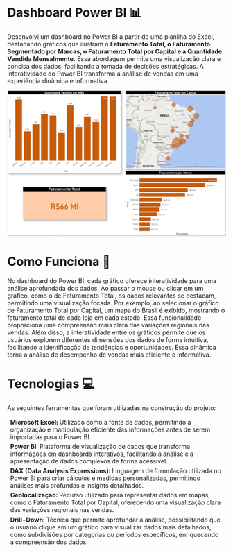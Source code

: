 # Dashboard Power BI 📊

Desenvolvi um dashboard no Power BI a partir de uma planilha do Excel, destacando gráficos que ilustram o **Faturamento Total, o Faturamento Segmentado por Marcas, o Faturamento Total por Capital e a Quantidade Vendida Mensalmente.** Essa abordagem permite uma visualização clara e concisa dos dados, facilitando a tomada de decisões estratégicas. A interatividade do Power BI transforma a análise de vendas em uma experiência dinâmica e informativa.

<div>
<img src="Dashboard/dashboardpowerbi.png" width="800px" />

# Como Funciona 📌

No dashboard do Power BI, cada gráfico oferece interatividade para uma análise aprofundada dos dados. Ao passar o mouse ou clicar em um gráfico, como o de Faturamento Total, os dados relevantes se destacam, permitindo uma visualização focada. Por exemplo, ao selecionar o gráfico de Faturamento Total por Capital, um mapa do Brasil é exibido, mostrando o faturamento total de cada loja em cada estado. Essa funcionalidade proporciona uma compreensão mais clara das variações regionais nas vendas. Além disso, a interatividade entre os gráficos permite que os usuários explorem diferentes dimensões dos dados de forma intuitiva, facilitando a identificação de tendências e oportunidades. Essa dinâmica torna a análise de desempenho de vendas mais eficiente e informativa.

# Tecnologias 💻
As seguintes ferramentas que foram utilizadas na construção do projeto:
<table>
  <thead>
    <td> <b>Microsoft Excel:</b> Utilizado como a fonte de dados, permitindo a organização e manipulação eficiente das informações antes de serem importadas para o Power BI.</td>
  </thead>
  <tbody>
    <thead>
      <td> <b>Power BI:</b> Plataforma de visualização de dados que transforma informações em dashboards interativos, facilitando a análise e a apresentação de dados complexos de forma acessível. </td>
    </thead>
    <thead>
      <td> <b>DAX (Data Analysis Expressions):</b> Linguagem de formulação utilizada no Power BI para criar cálculos e medidas personalizadas, permitindo análises mais profundas e insights detalhados.</td>
    <thead>
      <td> <b>Geolocalização:</b> Recurso utilizado para representar dados em mapas, como o Faturamento Total por Capital, oferecendo uma visualização clara das variações regionais nas vendas.</td>
    </thead>
    <thead>
      <td> <b>Drill-Down:</b> Técnica que permite aprofundar a análise, possibilitando que o usuário clique em um gráfico para visualizar dados mais detalhados, como subdivisões por categorias ou períodos específicos, enriquecendo a compreensão dos dados.</td>
    </thead>
  </tbody>
</table>
